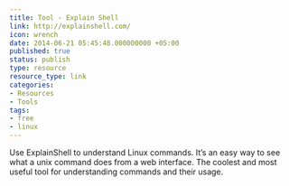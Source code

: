 ```yaml
---
title: Tool - Explain Shell
link: http://explainshell.com/
icon: wrench
date: 2014-06-21 05:45:48.000000000 +05:00
published: true
status: publish
type: resource
resource_type: link
categories:
- Resources
- Tools
tags: 
- free
- linux
---
```


Use ExplainShell to understand Linux commands. It’s an easy way to see what a unix command does from a web interface. The coolest and most useful tool for understanding commands and their usage.

